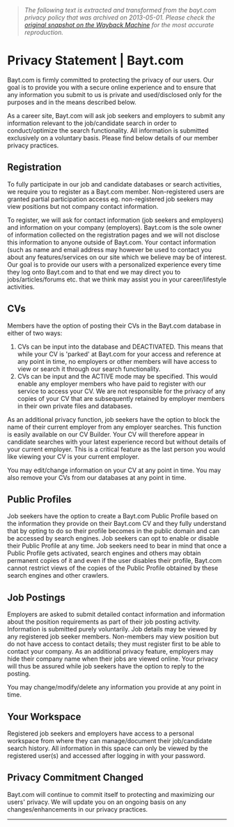> *The following text is extracted and transformed from the bayt.com privacy policy that was archived on 2013-05-01. Please check the [original snapshot on the Wayback Machine](https://web.archive.org/web/20130501111511id_/http%3A//www.bayt.com/en/privacy-statement) for the most accurate reproduction.*

# Privacy Statement | Bayt.com

Bayt.com is firmly committed to protecting the privacy of our users. Our goal is to provide you with a secure online experience and to ensure that any information you submit to us is private and used/disclosed only for the purposes and in the means described below.

As a career site, Bayt.com will ask job seekers and employers to submit any information relevant to the job/candidate search in order to conduct/optimize the search functionality. All information is submitted exclusively on a voluntary basis. Please find below details of our member privacy practices.

## Registration

To fully participate in our job and candidate databases or search activities, we require you to register as a Bayt.com member. Non-registered users are granted partial participation access eg. non-registered job seekers may view positions but not company contact information.

To register, we will ask for contact information (job seekers and employers) and information on your company (employers). Bayt.com is the sole owner of information collected on the registration pages and we will not disclose this information to anyone outside of Bayt.com. Your contact information (such as name and email address may however be used to contact you about any features/services on our site which we believe may be of interest. Our goal is to provide our users with a personalized experience every time they log onto Bayt.com and to that end we may direct you to jobs/articles/forums etc. that we think may assist you in your career/lifestyle activities.

## CVs

Members have the option of posting their CVs in the Bayt.com database in either of two ways:

  1. CVs can be input into the database and DEACTIVATED. This means that while your CV is 'parked' at Bayt.com for your access and reference at any point in time, no employers or other members will have access to view or search it through our search functionality.
  2. CVs can be input and the ACTIVE mode may be specified. This would enable any employer members who have paid to register with our service to access your CV. We are not responsible for the privacy of any copies of your CV that are subsequently retained by employer members in their own private files and databases.



As an additional privacy function, job seekers have the option to block the name of their current employer from any employer searches. This function is easily available on our CV Builder. Your CV will therefore appear in candidate searches with your latest experience record but without details of your current employer. This is a critical feature as the last person you would like viewing your CV is your current employer.

You may edit/change information on your CV at any point in time. You may also remove your CVs from our databases at any point in time.

## Public Profiles

Job seekers have the option to create a Bayt.com Public Profile based on the information they provide on their Bayt.com CV and they fully understand that by opting to do so their profile becomes in the public domain and can be accessed by search engines. Job seekers can opt to enable or disable their Public Profile at any time. Job seekers need to bear in mind that once a Public Profile gets activated, search engines and others may obtain permanent copies of it and even if the user disables their profile, Bayt.com cannot restrict views of the copies of the Public Profile obtained by these search engines and other crawlers.

## Job Postings

Employers are asked to submit detailed contact information and information about the position requirements as part of their job posting activity. Information is submitted purely voluntarily. Job details may be viewed by any registered job seeker members. Non-members may view position but do not have access to contact details; they must register first to be able to contact your company. As an additional privacy feature, employers may hide their company name when their jobs are viewed online. Your privacy will thus be assured while job seekers have the option to reply to the posting.

You may change/modify/delete any information you provide at any point in time.

## Your Workspace

Registered job seekers and employers have access to a personal workspace from where they can manage/document their job/candidate search history. All information in this space can only be viewed by the registered user(s) and accessed after logging in with your password.

## Privacy Commitment Changed

Bayt.com will continue to commit itself to protecting and maximizing our users' privacy. We will update you on an ongoing basis on any changes/enhancements in our privacy practices.

* * *
